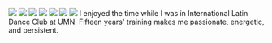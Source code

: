 
![](/assets/img/welcomeweek3.jpg)
![](/assets/img/welcomeweek1.jpg)
![](/assets/img/roclim.jpg)
![](/assets/img/roclimi.jpg)
![](/assets/img/latindance1.jpg)
![](/assets/img/dancefest.jpg)
![](/assets/img/ncdc.jpg)
I enjoyed the time while I was in International Latin Dance Club at UMN. Fifteen years' training makes me passionate, energetic, and persistent.

